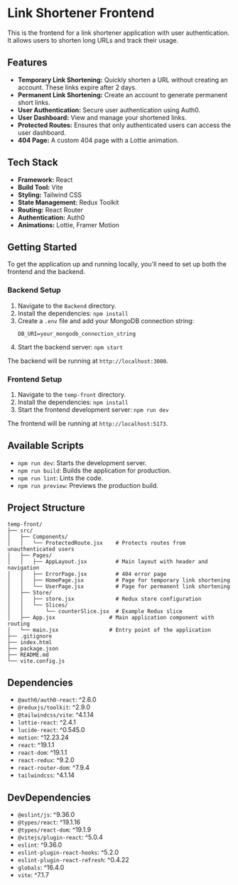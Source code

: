 # Link Shortener Frontend

This is the frontend for a link shortener application with user authentication. It allows users to shorten long URLs and track their usage.

## Features

*   **Temporary Link Shortening:** Quickly shorten a URL without creating an account. These links expire after 2 days.
*   **Permanent Link Shortening:** Create an account to generate permanent short links.
*   **User Authentication:** Secure user authentication using Auth0.
*   **User Dashboard:** View and manage your shortened links.
*   **Protected Routes:** Ensures that only authenticated users can access the user dashboard.
*   **404 Page:** A custom 404 page with a Lottie animation.

## Tech Stack

*   **Framework:** React
*   **Build Tool:** Vite
*   **Styling:** Tailwind CSS
*   **State Management:** Redux Toolkit
*   **Routing:** React Router
*   **Authentication:** Auth0
*   **Animations:** Lottie, Framer Motion

## Getting Started

To get the application up and running locally, you'll need to set up both the frontend and the backend.

### Backend Setup

1.  Navigate to the `Backend` directory.
2.  Install the dependencies: `npm install`
3.  Create a `.env` file and add your MongoDB connection string:
    ```
    DB_URI=your_mongodb_connection_string
    ```
4.  Start the backend server: `npm start`

The backend will be running at `http://localhost:3000`.

### Frontend Setup

1.  Navigate to the `temp-front` directory.
2.  Install the dependencies: `npm install`
3.  Start the frontend development server: `npm run dev`

The frontend will be running at `http://localhost:5173`.

## Available Scripts

*   `npm run dev`: Starts the development server.
*   `npm run build`: Builds the application for production.
*   `npm run lint`: Lints the code.
*   `npm run preview`: Previews the production build.

## Project Structure

```
temp-front/
├── src/
│   ├── Components/
│   │   └── ProtectedRoute.jsx    # Protects routes from unauthenticated users
│   ├── Pages/
│   │   ├── AppLayout.jsx         # Main layout with header and navigation
│   │   ├── ErrorPage.jsx         # 404 error page
│   │   ├── HomePage.jsx          # Page for temporary link shortening
│   │   └── UserPage.jsx          # Page for permanent link shortening
│   ├── Store/
│   │   ├── store.jsx             # Redux store configuration
│   │   └── Slices/
│   │       └── counterSlice.jsx  # Example Redux slice
│   ├── App.jsx                 # Main application component with routing
│   └── main.jsx                # Entry point of the application
├── .gitignore
├── index.html
├── package.json
├── README.md
└── vite.config.js
```

## Dependencies

*   `@auth0/auth0-react`: ^2.6.0
*   `@reduxjs/toolkit`: ^2.9.0
*   `@tailwindcss/vite`: ^4.1.14
*   `lottie-react`: ^2.4.1
*   `lucide-react`: ^0.545.0
*   `motion`: ^12.23.24
*   `react`: ^19.1.1
*   `react-dom`: ^19.1.1
*   `react-redux`: ^9.2.0
*   `react-router-dom`: ^7.9.4
*   `tailwindcss`: ^4.1.14

## DevDependencies

*   `@eslint/js`: ^9.36.0
*   `@types/react`: ^19.1.16
*   `@types/react-dom`: ^19.1.9
*   `@vitejs/plugin-react`: ^5.0.4
*   `eslint`: ^9.36.0
*   `eslint-plugin-react-hooks`: ^5.2.0
*   `eslint-plugin-react-refresh`: ^0.4.22
*   `globals`: ^16.4.0
*   `vite`: ^7.1.7